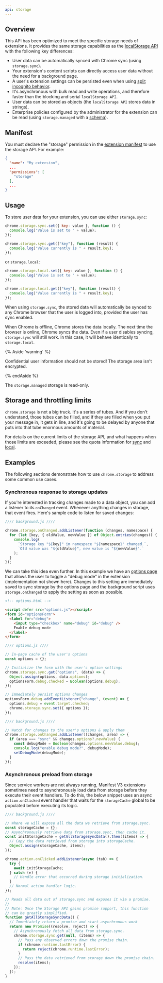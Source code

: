 ```yaml
---
api: storage
---
```


## Overview

This API has been optimized to meet the specific storage needs of extensions. It provides the same
storage capabilities as the [localStorage API][local-storage] with the following key differences:

- User data can be automatically synced with Chrome sync (using `storage.sync`).
- Your extension's content scripts can directly access user data without the need for a background
  page.
- A user's extension settings can be persisted even when using [split incognito
  behavior][incognito].
- It's asynchronous with bulk read and write operations, and therefore faster than the blocking and
  serial `localStorage API`.
- User data can be stored as objects (the `localStorage API` stores data in strings).
- Enterprise policies configured by the administrator for the extension can be read (using
  `storage.managed` with a [schema][api-storage]).

## Manifest

You must declare the "storage" permission in the [extension manifest][api-tabs] to use the storage
API. For example:

```json
{
  "name": "My extension",
  ...
  "permissions": [
    "storage"
  ],
  ...
}
```

## Usage

To store user data for your extension, you can use either `storage.sync`:

```js
chrome.storage.sync.set({ key: value }, function () {
  console.log("Value is set to " + value);
});

chrome.storage.sync.get(["key"], function (result) {
  console.log("Value currently is " + result.key);
});
```

or `storage.local`:

```js
chrome.storage.local.set({ key: value }, function () {
  console.log("Value is set to " + value);
});

chrome.storage.local.get(["key"], function (result) {
  console.log("Value currently is " + result.key);
});
```

When using `storage.sync`, the stored data will automatically be synced to any Chrome browser that
the user is logged into, provided the user has sync enabled.

When Chrome is offline, Chrome stores the data locally. The next time the browser is online, Chrome
syncs the data. Even if a user disables syncing, `storage.sync` will still work. In this case, it
will behave identically to `storage.local`.

{% Aside 'warning' %}

Confidential user information should not be stored! The storage area isn't encrypted.

{% endAside %}

The `storage.managed` storage is read-only.

## Storage and throttling limits

`chrome.storage` is not a big truck. It's a series of tubes. And if you don't understand, those
tubes can be filled, and if they are filled when you put your message in, it gets in line, and it's
going to be delayed by anyone that puts into that tube enormous amounts of material.

For details on the current limits of the storage API, and what happens when those limits are
exceeded, please see the quota information for [sync][prop-sync] and [local][prop-local].

## Examples

The following sections demonstrate how to use `chrome.storage` to address some common use cases.

### Synchronous response to storage updates

If you're interested in tracking changes made to a data object, you can add a listener to its
`onChanged` event. Whenever anything changes in storage, that event fires. Here's sample code to
listen for saved changes:

```js
//// background.js ////

chrome.storage.onChanged.addListener(function (changes, namespace) {
  for (let [key, { oldValue, newValue }] of Object.entries(changes)) {
    console.log(
      `Storage key "${key}" in namespace "${namespace}" changed.`,
      `Old value was "${oldValue}", new value is "${newValue}".`
    );
  }
});
```

We can take this idea even further. In this example we have an [options page][options-page] that
allows the user to toggle a "debug mode" in the extension (implementation not shown here). Changes
to this setting are immediately saved to sync storage by the options page and the background script uses `storage.onChanged` to apply the setting as soon as possible.

```html
<!-- options.html -->

<script defer src="options.js"></script>
<form id="optionsForm">
  <label for="debug">
    <input type="checkbox" name="debug" id="debug" />
    Enable debug mode
  </label>
</form>
```

```js
//// options.js ////

// In-page cache of the user's options
const options = {};

// Initialize the form with the user's option settings
chrome.storage.sync.get("options", (data) => {
  Object.assign(options, data.options);
  optionsForm.debug.checked = Boolean(options.debug);
});

// Immediately persist options changes
optionsForm.debug.addEventListener("change", (event) => {
  options.debug = event.target.checked;
  chrome.storage.sync.set({ options });
});
```

```js
//// background.js ////

// Watch for changes to the user's options & apply them
chrome.storage.onChanged.addListener((changes, area) => {
  if (area === "sync" && changes.options?.newValue) {
    const debugMode = Boolean(changes.options.newValue.debug);
    console.log("enable debug mode?", debugMode);
    setDebugMode(debugMode);
  }
});
```

### Asynchronous preload from storage

Since service workers are not always running, Manifest V3 extensions sometimes need to
asynchronously load data from storage before they execute their event handlers. To do this, the
below snippet uses an async `action.onClicked` event handler that waits for the `storageCache`
global to be populated before executing its logic.

```js
//// background.js ////

// Where we will expose all the data we retrieve from storage.sync.
const storageCache = {};
// Asynchronously retrieve data from storage.sync, then cache it.
const initStorageCache = getAllStorageSyncData().then((items) => {
  // Copy the data retrieved from storage into storageCache.
  Object.assign(storageCache, items);
});

chrome.action.onClicked.addListener(async (tab) => {
  try {
    await initStorageCache;
  } catch (e) {
    // Handle error that occurred during storage initialization.
  }
  // Normal action handler logic.
});

// Reads all data out of storage.sync and exposes it via a promise.
//
// Note: Once the Storage API gains promise support, this function
// can be greatly simplified.
function getAllStorageSyncData() {
  // Immediately return a promise and start asynchronous work
  return new Promise((resolve, reject) => {
    // Asynchronously fetch all data from storage.sync.
    chrome.storage.sync.get(null, (items) => {
      // Pass any observed errors down the promise chain.
      if (chrome.runtime.lastError) {
        return reject(chrome.runtime.lastError);
      }
      // Pass the data retrieved from storage down the promise chain.
      resolve(items);
    });
  });
}
```

[api-storage]: /docs/extensions/mv2/manifest/storage
[api-tabs]: /docs/extensions/mv2/tabs
[incognito]: /docs/extensions/mv2/manifest/incognito
[local-storage]: https://developer.mozilla.org/en-US/docs/Web/API/Window/localStorage
[options-page]: https://developer.chrome.com/docs/extensions/mv3/options/
[prop-local]: #property-local
[prop-sync]: #property-sync
